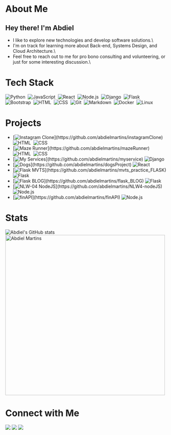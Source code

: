 # About Me

## Hey there! I'm Abdiel

* I like to explore new technologies and develop software solutions.\
* I'm on track for learning more about Back-end, Systems Design, and Cloud Architecture.\
* Feel free to reach out to me for pro bono consulting and volunteering, or just for some interesting discussion.\


# Tech Stack

![Python](https://img.shields.io/badge/-Python-F5F5F5?style=flat&logo=python&logoColor=black)&nbsp;
![JavaScript](https://img.shields.io/badge/-JavaScript-F5F5F5?style=flat&logo=javascript&logoColor=black)&nbsp;
![React](https://img.shields.io/badge/-React-F5F5F5?style=flat&logo=react&logoColor=black)&nbsp;
![Node.js](https://img.shields.io/badge/-Node.js-F5F5F5?style=flat&logo=node.js&logoColor=black)&nbsp;
![Django](https://img.shields.io/badge/-Django-F5F5F5?style=flat&logo=django&logoColor=black)&nbsp;
![Flask](https://img.shields.io/badge/-Flask-F5F5F5?style=flat&logo=flask&logoColor=black)&nbsp;
![Bootstrap](https://img.shields.io/badge/-Bootstrap-F5F5F5?style=flat&logo=bootstrap&logoColor=black)&nbsp;
![HTML](https://img.shields.io/badge/-HTML-F5F5F5?style=flat&logo=HTML5&logoColor=black)&nbsp;
![CSS](https://img.shields.io/badge/-CSS-F5F5F5?style=flat&logo=CSS3&logoColor=black)&nbsp;
![Git](https://img.shields.io/badge/-Git-F5F5F5?style=flat&logo=git&logoColor=black)&nbsp;
![Markdown](https://img.shields.io/badge/-Markdown-F5F5F5?style=flat&logo=markdown&logoColor=black)&nbsp;
![Docker](https://img.shields.io/badge/-Docker-F5F5F5?&logo=Docker&logoColor=black)&nbsp;
![Linux](https://img.shields.io/badge/-Linux-F5F5F5?&logo=Linux&logoColor=black)&nbsp;

# Projects

* [![Instagram Clone](https://img.shields.io/badge/-%20Instagram%20Clone-gray?)](https://github.com/abdielmartins/instagramClone)
  ![HTML](https://img.shields.io/badge/-HTML-F5F5F5?style=flat&logo=HTML5&logoColor=black)&nbsp;
  ![CSS](https://img.shields.io/badge/-CSS-F5F5F5?style=flat&logo=CSS3&logoColor=black)&nbsp;
* [![Maze Runner](https://img.shields.io/badge/-%20Maze%20Runner-gray?)](https://github.com/abdielmartins/mazeRunner)
  ![HTML](https://img.shields.io/badge/-HTML-F5F5F5?style=flat&logo=HTML5&logoColor=black)&nbsp;
  ![CSS](https://img.shields.io/badge/-CSS-F5F5F5?style=flat&logo=CSS3&logoColor=black)&nbsp;
* [![My Services](https://img.shields.io/badge/-%20My%20Services-gray?)](https://github.com/abdielmartins/myservice)
  ![Django](https://img.shields.io/badge/-Django-F5F5F5?style=flat&logo=django&logoColor=black)&nbsp;
* [![Dogs](https://img.shields.io/badge/-%20Dogs-gray?)](https://github.com/abdielmartins/dogsProject)
  ![React](https://img.shields.io/badge/-React-F5F5F5?style=flat&logo=react&logoColor=black)&nbsp;
* [![Flask MVTS](https://img.shields.io/badge/-%20Flask%20Crud-gray?)](https://github.com/abdielmartins/mvts_practice_FLASK)
  ![Flask](https://img.shields.io/badge/-Flask-F5F5F5?style=flat&logo=flask&logoColor=black)&nbsp;
* [![Flask BLOG](https://img.shields.io/badge/-%20Flask%20Blog-gray?)](https://github.com/abdielmartins/flask_BLOG)
  ![Flask](https://img.shields.io/badge/-Flask-F5F5F5?style=flat&logo=flask&logoColor=black)&nbsp;
* [![NLW-04 NodeJS](https://img.shields.io/badge/-%20NWL04%20NodeJS-gray?)](https://github.com/abdielmartins/NLW4-nodeJS)
  ![Node.js](https://img.shields.io/badge/-Node.js-F5F5F5?style=flat&logo=node.js&logoColor=black)&nbsp;
* [![finAPI](https://img.shields.io/badge/-%20finAPI-gray?)](https://github.com/abdielmartins/finAPI)
  ![Node.js](https://img.shields.io/badge/-Node.js-F5F5F5?style=flat&logo=node.js&logoColor=black)&nbsp;



  
# Stats

![Abdiel's GitHub stats](https://github-readme-stats.vercel.app/api/?username=abdielmartins&show_icons=true&title_color=fff&icon_color=79ff97&text_color=9f9f9f&bg_color=151515)
<br>
<img align="center" width=500 src="https://github-readme-stats.vercel.app/api/top-langs/?username=abdielmartins&layout=compact&show_icons=true&title_color=fff&icon_color=79ff97&text_color=9f9f9f&bg_color=151515" alt="Abdiel Martins" />

# Connect with Me


<a href="https://www.linkedin.com/in/abdiel-martins/"><img src="https://img.shields.io/badge/-Abdiel%20Martins-gray?style=flat&logo=Linkedin&logoColor=white"/></a>
<a href="mailto:abdielmartins21@gmail.com"><img src="https://img.shields.io/badge/-abdielmartins21@gmail.com-gray?style=flat&logo=Gmail&logoColor=white"/></a>
<a href="https://instagram.com/abdiverso"><img src="https://img.shields.io/badge/-@abdiverso-gray?style=flat&logo=Instagram&logoColor=white"/></a>



